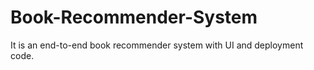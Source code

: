# Book-Recommender-System
It is an end-to-end book recommender system with  UI and deployment code.
